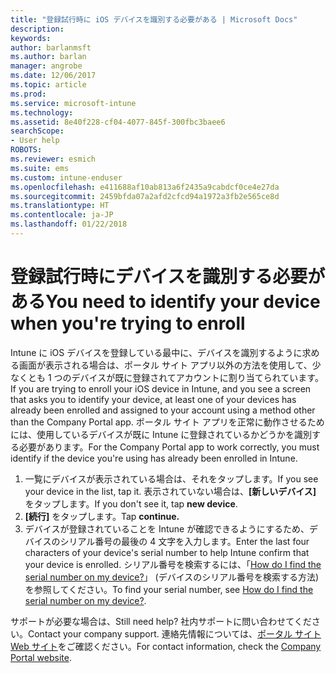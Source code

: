 ```yaml
---
title: "登録試行時に iOS デバイスを識別する必要がある | Microsoft Docs"
description: 
keywords: 
author: barlanmsft
ms.author: barlan
manager: angrobe
ms.date: 12/06/2017
ms.topic: article
ms.prod: 
ms.service: microsoft-intune
ms.technology: 
ms.assetid: 8e40f228-cf04-4077-845f-300fbc3baee6
searchScope:
- User help
ROBOTS: 
ms.reviewer: esmich
ms.suite: ems
ms.custom: intune-enduser
ms.openlocfilehash: e411688af10ab813a6f2435a9cabdcf0ce4e27da
ms.sourcegitcommit: 2459bfda07a2afd2cfcd94a1972a3fb2e565ce8d
ms.translationtype: HT
ms.contentlocale: ja-JP
ms.lasthandoff: 01/22/2018
---
```

# <a name="you-need-to-identify-your-device-when-youre-trying-to-enroll"></a><span data-ttu-id="d86d4-102">登録試行時にデバイスを識別する必要がある</span><span class="sxs-lookup"><span data-stu-id="d86d4-102">You need to identify your device when you're trying to enroll</span></span>

<span data-ttu-id="d86d4-103">Intune に iOS デバイスを登録している最中に、デバイスを識別するように求める画面が表示される場合は、ポータル サイト アプリ以外の方法を使用して、少なくとも 1 つのデバイスが既に登録されてアカウントに割り当てられています。</span><span class="sxs-lookup"><span data-stu-id="d86d4-103">If you are trying to enroll your iOS device in Intune, and you see a screen that asks you to identify your device, at least one of your devices has already been enrolled and assigned to your account using a method other than the Company Portal app.</span></span> <span data-ttu-id="d86d4-104">ポータル サイト アプリを正常に動作させるためには、使用しているデバイスが既に Intune に登録されているかどうかを識別する必要があります。</span><span class="sxs-lookup"><span data-stu-id="d86d4-104">For the Company Portal app to work correctly, you must identify if the device you're using has already been enrolled in Intune.</span></span>

1. <span data-ttu-id="d86d4-105">一覧にデバイスが表示されている場合は、それをタップします。</span><span class="sxs-lookup"><span data-stu-id="d86d4-105">If you see your device in the list, tap it.</span></span> <span data-ttu-id="d86d4-106">表示されていない場合は、**[新しいデバイス]** をタップします。</span><span class="sxs-lookup"><span data-stu-id="d86d4-106">If you don't see it, tap **new device**.</span></span>
2. <span data-ttu-id="d86d4-107">**[続行]** をタップします。</span><span class="sxs-lookup"><span data-stu-id="d86d4-107">Tap **continue.**</span></span>
3. <span data-ttu-id="d86d4-108">デバイスが登録されていることを Intune が確認できるようにするため、デバイスのシリアル番号の最後の 4 文字を入力します。</span><span class="sxs-lookup"><span data-stu-id="d86d4-108">Enter the last four characters of your device's serial number to help Intune confirm that your device is enrolled.</span></span> <span data-ttu-id="d86d4-109">シリアル番号を検索するには、「[How do I find the serial number on my device?](how-do-i-find-the-serial-number-on-my-device-ios.md)」 (デバイスのシリアル番号を検索する方法) を参照してください。</span><span class="sxs-lookup"><span data-stu-id="d86d4-109">To find your serial number, see [How do I find the serial number on my device?](how-do-i-find-the-serial-number-on-my-device-ios.md).</span></span>

<span data-ttu-id="d86d4-110">サポートが必要な場合は、</span><span class="sxs-lookup"><span data-stu-id="d86d4-110">Still need help?</span></span> <span data-ttu-id="d86d4-111">社内サポートに問い合わせてください。</span><span class="sxs-lookup"><span data-stu-id="d86d4-111">Contact your company support.</span></span> <span data-ttu-id="d86d4-112">連絡先情報については、[ポータル サイト Web サイト](https://portal.manage.microsoft.com#HelpDeskDialog)をご確認ください。</span><span class="sxs-lookup"><span data-stu-id="d86d4-112">For contact information, check the [Company Portal website](https://portal.manage.microsoft.com#HelpDeskDialog).</span></span>
